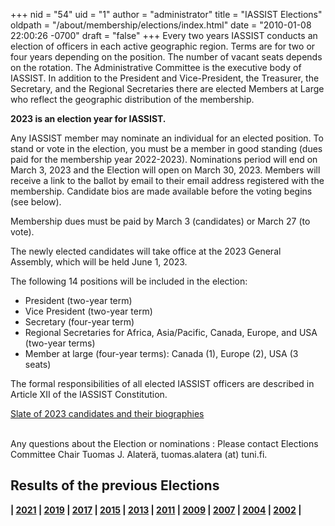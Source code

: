 +++
nid = "54"
uid = "1"
author = "administrator"
title = "IASSIST Elections"
oldpath = "/about/membership/elections/index.html"
date = "2010-01-08 22:00:26 -0700"
draft = "false"
+++
Every two years IASSIST conducts an election of officers in each active geographic region. Terms are for two or four years depending on the position. The number of vacant seats depends on the rotation. The Administrative Committee is the executive body of IASSIST. In addition to the President and Vice-President, the Treasurer, the Secretary, and the Regional Secretaries there are elected Members at Large who reflect the geographic distribution of the membership.

**2023 is an election year for IASSIST.** 

Any IASSIST member may nominate an individual for an elected position. To stand or vote in the election, you must be a member in good standing (dues paid for the membership year 2022-2023). Nominations period will end on March 3, 2023 and the Election will open on March 30, 2023. Members will receive a link to the ballot by email to their email address registered with the membership. Candidate bios are made available before the voting begins (see below).

Membership dues must be paid by March 3 (candidates) or March 27 (to vote). 

The newly elected candidates will take office at the 2023 General Assembly, which will be held June 1, 2023.

The following 14 positions will be included in the election:

- President (two-year term)
- Vice President (two-year term)
- Secretary (four-year term)
- Regional Secretaries for Africa, Asia/Pacific, Canada, Europe, and USA (two-year terms)
- Member at large (four-year terms): Canada (1), Europe (2), USA (3 seats)

The formal responsibilities of all elected IASSIST officers are described in Article XII of the IASSIST Constitution.

<a class="btn btn-template-main" href="/about/2023-election-bios/" >Slate of 2023 candidates and their biographies</a> <br /><br />

<!--To nominate a candidate, or ask--> 

Any questions about the Election or nominations
: Please contact Elections Committee Chair Tuomas J. Alaterä, tuomas.alatera (at) tuni.fi.

<!--
## IASSIST Election 2021 - Results

IASSIST recently conducted its election of officers and additional members of the Administrative Committee, with elected individuals taking up office at the IASSIST Virtual General Assembly in June 2021. Newly elected officials are listed below. Congratulations to all.

|Post (term of office)|Name of Incumbent|
|:---|---:|
| **President** (2 Years)		| San Cannon |
| **Vice-President** (2 Years)	| Robin Rice|
| **Treasurer** (4 Years)		| Jennifer Doty|
| &nbsp;|&nbsp; |
|**Regional Secretaries** (2 Years)|&nbsp;|
| Africa		| Winny Nekesa |
| Asia/Pacific	| Samuel Spencer|
| Canada		| Jane Fry|
| Europe		| Anne Sofie Fink Kjeldgaard|
| United States	| Stephanie Tulley|
| &nbsp;|&nbsp; |
|**Member-at-Large** (4 Years)|&nbsp;|
| Canada		| Amber Leahey |
| Europe		| Flavio Bonifacio |
| United States	| Dharma Akmon|
| &nbsp;		| Sebastian Karcher|
| &nbsp;		| Sophia Lafferty-Hess|
-->

<!--[List of Candidates with Biographies](/about/2019-election-bios "2019 Elections Candidates and Biographies").-->

## Results of the previous Elections

**| [2021](/about/iassist-election-2021-results) | [2019](/about/iassist-election-2019-results) | [2017](/about/iassist-election-2017-results) | [2015](/about/iassist-election-2015-results) | [2013](/about/iassist-election-2013-results) | [2011](/about/iassist-election-2011-results) | [2009](/about/iassist-election-2009-results) | [2007](/about/iassist-election-2007-results) | [2004](/about/iassist-election-2004-results) | [2002](/about/iassist-election-2002-results) |**

 
